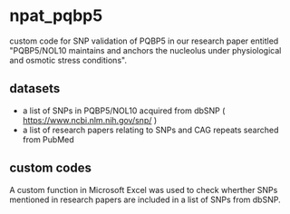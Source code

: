 # npat_pqbp5
custom code for SNP validation of PQBP5 in our research paper entitled "PQBP5/NOL10 maintains and anchors the nucleolus under physiological and osmotic stress conditions".

## datasets

* a list of SNPs in PQBP5/NOL10 acquired from dbSNP ( https://www.ncbi.nlm.nih.gov/snp/ )
* a list of research papers relating to SNPs and CAG repeats searched from PubMed

## custom codes
A custom function in Microsoft Excel was used to check wherther SNPs mentioned in research papers are included in a list of SNPs from dbSNP.
